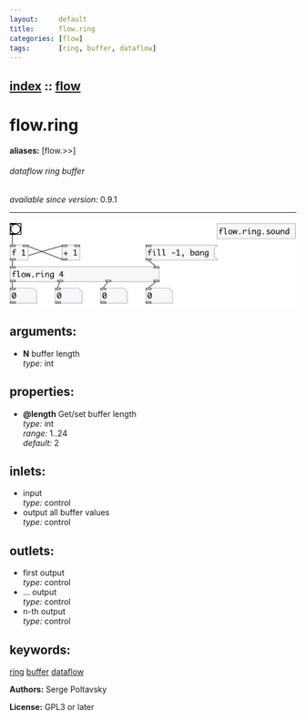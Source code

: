 ```yaml
---
layout:     default
title:      flow.ring
categories: [flow]
tags:       [ring, buffer, dataflow]
---
```

[index](index.html) :: [flow](category_flow.html)
---

# flow.ring
**aliases:** [flow.&gt;&gt;]


###### dataflow ring buffer

*available since version:* 0.9.1

---




[![example](../examples/img/flow.ring.jpg)](../examples/pd/flow.ring.pd)



## arguments:

* **N**
buffer length<br>
_type:_ int<br>





## properties:

* **@length** 
Get/set buffer length<br>
_type:_ int<br>
_range:_ 1..24<br>
_default:_ 2<br>



## inlets:

* input<br>
_type:_ control
* output all buffer values<br>
_type:_ control



## outlets:

* first output<br>
_type:_ control
* ... output<br>
_type:_ control
* n-th output<br>
_type:_ control



## keywords:

[ring](keywords/ring.html)
[buffer](keywords/buffer.html)
[dataflow](keywords/dataflow.html)






**Authors:** Serge Poltavsky




**License:** GPL3 or later





